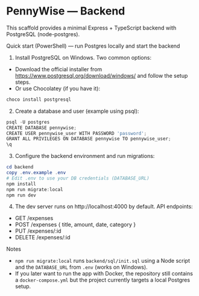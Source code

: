 # PennyWise — Backend

This scaffold provides a minimal Express + TypeScript backend with PostgreSQL (node-postgres).

Quick start (PowerShell) — run Postgres locally and start the backend

1. Install PostgreSQL on Windows. Two common options:

- Download the official installer from https://www.postgresql.org/download/windows/ and follow the setup steps.
- Or use Chocolatey (if you have it):

```powershell
choco install postgresql
```

2. Create a database and user (example using psql):

```powershell
psql -U postgres
CREATE DATABASE pennywise;
CREATE USER pennywise_user WITH PASSWORD 'password';
GRANT ALL PRIVILEGES ON DATABASE pennywise TO pennywise_user;
\q
```

3. Configure the backend environment and run migrations:

```powershell
cd backend
copy .env.example .env
# Edit .env to use your DB credentials (DATABASE_URL)
npm install
npm run migrate:local
npm run dev
```

4. The dev server runs on http://localhost:4000 by default. API endpoints:

- GET /expenses
- POST /expenses { title, amount, date, category }
- PUT /expenses/:id
- DELETE /expenses/:id

Notes

- `npm run migrate:local` runs `backend/sql/init.sql` using a Node script and the `DATABASE_URL` from `.env` (works on Windows).
- If you later want to run the app with Docker, the repository still contains a `docker-compose.yml` but the project currently targets a local Postgres setup.

